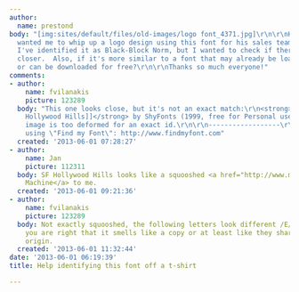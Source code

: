 ```yaml
---
author:
  name: prestond
body: "[img:sites/default/files/old-images/logo font_4371.jpg]\r\n\r\nHi all, my dad
  wanted me to whip up a logo design using this font for his sales team.  I think
  I've identified it as Black-Block Norm, but I wanted to check if there's anything
  closer.  Also, if it's more similar to a font that may already be loaded in word/photoshop,
  or can be downloaded for free?\r\n\r\nThanks so much everyone!"
comments:
- author:
    name: fvilanakis
    picture: 123289
  body: "This one looks close, but it's not an exact match:\r\n<strong>[[http://www.findmyfont.com/index.php/fonts/font-preview?fset=Dafont-2&ffam=SF%20Hollywood%20Hills%20Extended%20-%20Regular&fid=5936ab92f0278fb4e3f1b3f76225b279&fsize=60&text=RED%20DRAGON&fit=1|SF
    Hollywood Hills]]</strong> by ShyFonts (1999, free for Personal use)\r\nYour sample
    image is too deformed for an exact id.\r\n\r\n------------------\r\nI found it
    using \"Find my Font\": http://www.findmyfont.com"
  created: '2013-06-01 07:28:27'
- author:
    name: Jan
    picture: 112311
  body: SF Hollywood Hills looks like a squooshed <a href="http://www.myfonts.com/fonts/itc/machine/">ITC
    Machine</a> to me.
  created: '2013-06-01 09:21:36'
- author:
    name: fvilanakis
    picture: 123289
  body: Not exactly squooshed, the following letters look different /E/F/M/Q/Z but
    you are right that it smells like a copy or at least like they share a common
    origin.
  created: '2013-06-01 11:32:44'
date: '2013-06-01 06:19:39'
title: Help identifying this font off a t-shirt

---
```

